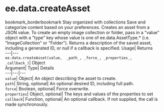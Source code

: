  
#  ee.data.createAsset 
bookmark_borderbookmark Stay organized with collections  Save and categorize content based on your preferences.
Creates an asset from a JSON value. To create an empty image collection or folder, pass in a "value" object with a "type" key whose value is one of ee.data.AssetType.* (i.e. "ImageCollection" or "Folder"). 
Returns a description of the saved asset, including a generated ID, or null if a callback is specified.
Usage| Returns  
---|---  
`ee.data.createAsset(value,  _path_, _force_, _properties_, _callback_)`| Object  
Argument| Type| Details  
---|---|---  
`value`| Object| An object describing the asset to create.  
`path`| String, optional| An optional desired ID, including full path.  
`force`| Boolean, optional| Force overwrite.  
`properties`| Object, optional| The keys and values of the properties to set  
`callback`| Function, optional| An optional callback. If not supplied, the call is made synchronously.  
